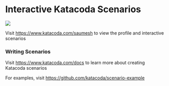 # Interactive Katacoda Scenarios

[![](http://shields.katacoda.com/katacoda/saumesh/count.svg)](https://www.katacoda.com/saumesh "Get your profile on Katacoda.com")

Visit https://www.katacoda.com/saumesh to view the profile and interactive scenarios

### Writing Scenarios
Visit https://www.katacoda.com/docs to learn more about creating Katacoda scenarios

For examples, visit https://github.com/katacoda/scenario-example
